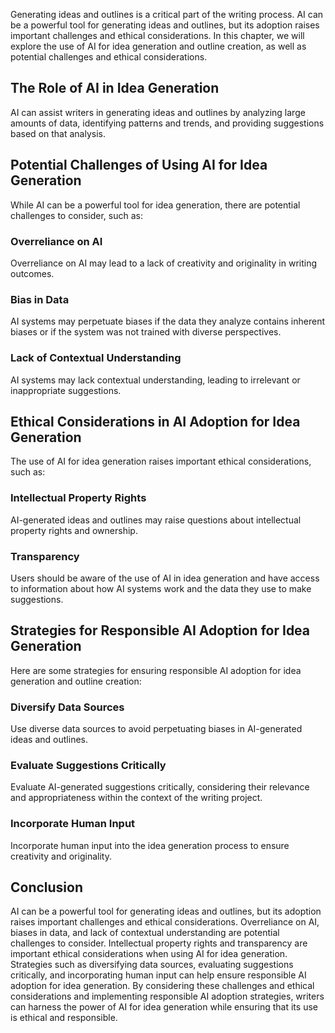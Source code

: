 
Generating ideas and outlines is a critical part of the writing process. AI can be a powerful tool for generating ideas and outlines, but its adoption raises important challenges and ethical considerations. In this chapter, we will explore the use of AI for idea generation and outline creation, as well as potential challenges and ethical considerations.

The Role of AI in Idea Generation
---------------------------------

AI can assist writers in generating ideas and outlines by analyzing large amounts of data, identifying patterns and trends, and providing suggestions based on that analysis.

Potential Challenges of Using AI for Idea Generation
----------------------------------------------------

While AI can be a powerful tool for idea generation, there are potential challenges to consider, such as:

### Overreliance on AI

Overreliance on AI may lead to a lack of creativity and originality in writing outcomes.

### Bias in Data

AI systems may perpetuate biases if the data they analyze contains inherent biases or if the system was not trained with diverse perspectives.

### Lack of Contextual Understanding

AI systems may lack contextual understanding, leading to irrelevant or inappropriate suggestions.

Ethical Considerations in AI Adoption for Idea Generation
---------------------------------------------------------

The use of AI for idea generation raises important ethical considerations, such as:

### Intellectual Property Rights

AI-generated ideas and outlines may raise questions about intellectual property rights and ownership.

### Transparency

Users should be aware of the use of AI in idea generation and have access to information about how AI systems work and the data they use to make suggestions.

Strategies for Responsible AI Adoption for Idea Generation
----------------------------------------------------------

Here are some strategies for ensuring responsible AI adoption for idea generation and outline creation:

### Diversify Data Sources

Use diverse data sources to avoid perpetuating biases in AI-generated ideas and outlines.

### Evaluate Suggestions Critically

Evaluate AI-generated suggestions critically, considering their relevance and appropriateness within the context of the writing project.

### Incorporate Human Input

Incorporate human input into the idea generation process to ensure creativity and originality.

Conclusion
----------

AI can be a powerful tool for generating ideas and outlines, but its adoption raises important challenges and ethical considerations. Overreliance on AI, biases in data, and lack of contextual understanding are potential challenges to consider. Intellectual property rights and transparency are important ethical considerations when using AI for idea generation. Strategies such as diversifying data sources, evaluating suggestions critically, and incorporating human input can help ensure responsible AI adoption for idea generation. By considering these challenges and ethical considerations and implementing responsible AI adoption strategies, writers can harness the power of AI for idea generation while ensuring that its use is ethical and responsible.
